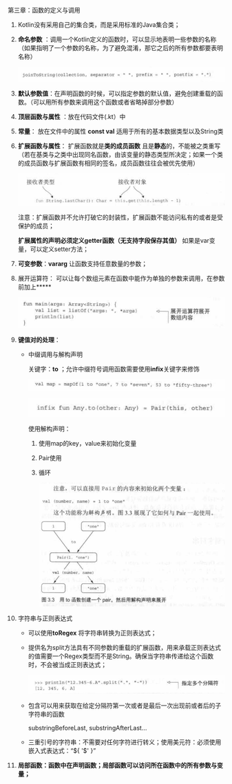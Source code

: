 第三章：函数的定义与调用

1. Kotlin没有采用自己的集合类，而是采用标准的Java集合类；

2. **命名参数** ：调用一个Kotlin定义的函数时，可以显示地表明一些参数的名称（如果指明了一个参数的名称，为了避免混淆，那它之后的所有参数都要表明名称）

   ![Snipaste_2019-03-04_20-31-36](images/Snipaste_2019-03-04_20-31-36.png)

3. **默认参数值**：在声明函数的时候，可以指定参数的默认值，避免创建重载的函数。（可以用所有参数来调用这个函数或者省略掉部分参数）

4. **顶层函数与属性** ：放在代码文件(.kt）中

5. **常量**： 放在文件中的属性 **const val**  适用于所有的基本数据类型以及String类

6. **扩展函数与属性**： 扩展函数就是**类的成员函数** 且是**静态**的，不能被之类重写（若在基类与之类中出现同名函数，由该变量的静态类型所决定；如果一个类的成员函数与扩展函数有相同的签名，成员函数往往会被优先使用）

   ![Snipaste_2019-03-04_20-38-47](images/Snipaste_2019-03-04_20-38-47.png)

   注意：扩展函数并不允许打破它的封装性，扩展函数不能访问私有的或者是受保护的成员；

   **扩展属性的声明必须定义getter函数（无支持字段保存其值）** 如果是var变量，可以定义setter方法；

7. **可变参数**：**vararg** 让函数支持任意数量的参数；

8. 展开运算符： 可以让每个数组元素在函数中能作为单独的参数来调用，在参数前加上***** 

   ![Snipaste_2019-03-04_20-47-21](images/Snipaste_2019-03-04_20-47-21.png)

9. **键值对的处理**：

   * 中缀调用与解构声明

     关键字：**to** ；允许中缀符号调用函数需要使用**infix**关键字来修饰

     ![Snipaste_2019-03-04_20-49-55](images/Snipaste_2019-03-04_20-49-55.png)

     ![Snipaste_2019-03-04_20-50-08](images/Snipaste_2019-03-04_20-50-08.png)

     使用解构声明：

     1. 使用map的key，value来初始化变量

     2. Pair使用

     3. 循环

        ![Snipaste_2019-03-04_20-52-18](images/Snipaste_2019-03-04_20-52-18.png)

10. 字符串与正则表达式

    * 可以使用**toRegex** 将字符串转换为正则表达式；

    * 提供名为split方法具有不同参数的重载的扩展函数，用来承载正则表达式的值需要一个Regex类型而不是String。确保当字符串传递给这个函数时，不会被当成正则表达式；

      ![Snipaste_2019-03-04_20-58-11](images/Snipaste_2019-03-04_20-58-11.png)

    * 包含可以用来获取在给定分隔符第一次或者是最后一次出现前或者后的子字符串的函数

      substringBeforeLast, substringAfterLast...

    * 三重引号的字符串：不需要对任何字符进行转义；使用美元符：必须使用嵌入式表达式：“${ '$' }”

11. **局部函数：函数中在声明函数；局部函数可以访问所在函数中的所有参数与变量；** 
